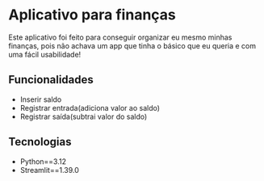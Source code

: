 <h1>Aplicativo para finanças</h1>
<p>Este aplicativo foi feito para conseguir organizar eu mesmo minhas finanças, pois não achava um app que tinha o básico que eu queria e com uma fácil usabilidade!</p>
<h2>Funcionalidades</h2>
<ul>
  <li>Inserir saldo</li>
  <li>Registrar entrada(adiciona valor ao saldo)</li>
  <li>Registrar saída(subtrai valor do saldo)</li>
</ul>
<h2>Tecnologias</h2>
<ul>
  <li>Python==3.12</li>
  <li>Streamlit==1.39.0</li>
</ul>
